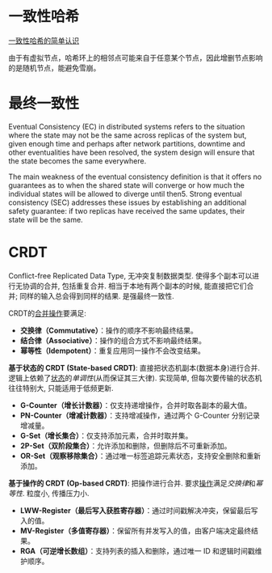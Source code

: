 # 一致性哈希

[一致性哈希的简单认识](https://baijiahao.baidu.com/s?id=1735480432495470467&wfr=spider&for=pc)

由于有虚拟节点，哈希环上的相邻点可能来自于任意某个节点，因此增删节点影响的是随机节点，能避免雪崩。


# 最终一致性

Eventual Consistency (EC) in distributed systems refers to the situation where the state may not be the same across replicas of the system but, given enough time and perhaps after network partitions, downtime and other eventualities have been resolved, the system design will ensure that the state becomes the same everywhere.

The main weakness of the eventual consistency definition is that it offers no guarantees as to when the shared state will converge or how much the individual states will be allowed to diverge until then5. Strong eventual consistency (SEC) addresses these issues by establishing an additional safety guarantee: if two replicas have received the same updates, their state will be the same.


# CRDT

Conflict-free Replicated Data Type, 无冲突复制数据类型. 使得多个副本可以进行无协调的合并, 包括重复合并. 相当于本地有两个副本的时候, 能直接把它们合并; 同样的输入总会得到同样的结果. 是强最终一致性.

CRDT的<u>合并操作</u>要满足:
- **交换律（Commutative）**：操作的顺序不影响最终结果。
- **结合律（Associative）**：操作的组合方式不影响最终结果。
- **幂等性（Idempotent）**：重复应用同一操作不会改变结果。

**基于状态的 CRDT (State-based CRDT)**: 直接把状态机副本(数据本身)进行合并. 逻辑上依赖了<u>状态</u>的*单调性*(从而保证其三大律). 实现简单, 但每次要传输的状态机往往特别大, 只能适用于低频更新.
- **G-Counter（增长计数器）**：仅支持递增操作，合并时取各副本的最大值。
- **PN-Counter（增减计数器）**：支持增减操作，通过两个 G-Counter 分别记录增减量。
- **G-Set（增长集合）**：仅支持添加元素，合并时取并集。
- **2P-Set（双阶段集合）**：允许添加和删除，但删除后不可重新添加。
- **OR-Set（观察移除集合）**：通过唯一标签追踪元素状态，支持安全删除和重新添加。

**基于操作的 CRDT (Op-based CRDT)**: 把操作进行合并. 要求<u>操作</u>满足*交换律*和*幂等性*. 粒度小, 传播压力小.
- **LWW-Register（最后写入获胜寄存器）**：通过时间戳解决冲突，保留最后写入的值。
- **MV-Register（多值寄存器）**：保留所有并发写入的值，由客户端决定最终结果。
- **RGA（可逆增长数组）**：支持列表的插入和删除，通过唯一 ID 和逻辑时间戳维护顺序。






